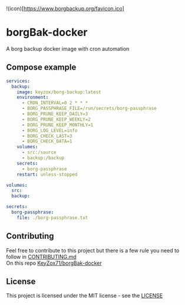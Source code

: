 !(icon)[https://www.borgbackup.org/favicon.ico]

# borgBak-docker
A borg backup docker image with cron automation

## Compose example

```yml
services:
  backup:
    image: keyzox/borg-backup:latest
    environment:
      - CRON_INTERVAL=0 2 * * *
      - BORG_PASSPHRASE_FILE=/run/secrets/borg-passphrase
      - BORG_PRUNE_KEEP_DAILY=3
      - BORG_PRUNE_KEEP_WEEKLY=2
      - BORG_PRUNE_KEEP_MONTHLY=1
      - BORG_LOG_LEVEL=info
      - BORG_CHECK_LAST=3
      - BORG_CHECK_DATA=1
    volumes:
      - src:/source
      - backup:/backup
    secrets:
      - borg-passphrase
    restart: unless-stopped

volumes:
  src:
  backup:

secrets:
  borg-passphrase:
    file: ./borg-passphrase.txt
```

## Contributing
Feel free to contribute to this project but there is a few rule you need to follow in [CONTRIBUTING.md](https://github.com/KeyZox71/borgBak-docker/blob/main/CONTRIBUTING.md) \
On this repo [KeyZox71/borgBak-docker](https://github.com/KeyZox71/borgBak-docker)

## License
This project is licensed under the MIT license - see the [LICENSE](https://github.com/KeyZox71/borgBak-docker/blob/main/LICENSE)
